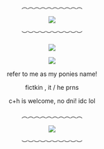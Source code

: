 <div id="header" align="center">

︵︵︵︵︵︵︵︵︵︵

<div id="header" align="center">

<img src="https://static.wikia.nocookie.net/popeetheperformer/images/8/88/Keda_mask_fan_3.png/revision/latest?cb=20250111184739">

<div id="header" align="center">
   
︶︶︶︶︶︶︶︶︶︶

<div id="header" align="center">

<img src="https://files.catbox.moe/skbeog.png">

<div id="header" align="center">

![](https://komarev.com/ghpvc/?username=cwwdle&label=⠀⠀⠀♡⠀⠀⠀&style=plastic&color=be4c4c)

<div id="header" align="center">

refer to me as my ponies name!

fictkin , it / he prns

c+h is welcome, no dni! idc lol

<div id="header" align="center">

︵︵︵︵︵︵︵︵︵︵

<div id="header" align="center">

<img src="https://static.wikia.nocookie.net/popeetheperformer/images/6/64/Keda_mask_fan_2.png/revision/latest?cb=20250111184231">

<div id="header" align="center">
   
︶︶︶︶︶︶︶︶︶︶
